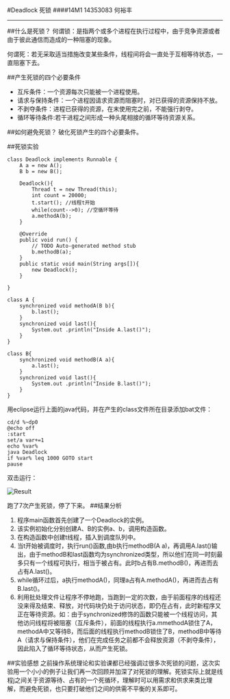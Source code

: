 #Deadlock 死锁
####14M1 14353083 何裕丰
***
##什么是死锁？
何谓锁：是指两个或多个进程在执行过程中，由于竞争资源或者由于彼此通信而造成的一种阻塞的现象。

何谓死：若无采取适当措施改变某些条件，线程间将会一直处于互相等待状态，一直阻塞下去。

##产生死锁的四个必要条件

* 互斥条件：一个资源每次只能被一个进程使用。
* 请求与保持条件：一个进程因请求资源而阻塞时，对已获得的资源保持不放。
* 不剥夺条件：进程已获得的资源，在末使用完之前，不能强行剥夺。
* 循环等待条件:若干进程之间形成一种头尾相接的循环等待资源关系。

##如何避免死锁？
破化死锁产生的四个必要条件。

##死锁实验
``` 
class Deadlock implements Runnable {
    A a = new A();
	B b = new B();
	
	Deadlock(){
		Thread t = new Thread(this);
		int count = 20000;
		t.start(); //线程t开始
		while(count-->0); //空循环等待
		a.methodA(b);
	}
	
	@Override
	public void run() {
		// TODO Auto-generated method stub
		b.methodB(a);
	}
	public static void main(String args[]){
		new Deadlock();
	}
	
}
```
```
class A {
    synchronized void methodA(B b){
		b.last();
	}
	synchronized void last(){
		System.out .println("Inside A.last()");
	}
}
```
```
class B{
    synchronized void methodB(A a){
		a.last();
	}
	synchronized void last(){
		System.out .println("Inside B.last()");
	}
}
```
用eclipse运行上面的java代码，并在产生的class文件所在目录添加bat文件：
```
cd/d %~dp0
@echo off
:start
set/a var+=1
echo %var%
java Deadlock
if %var% leq 1000 GOTO start
pause
```
双击运行：

![Result](http://i1.piimg.com/4851/2ce9817ac3315cd3.png)

跑了7次产生死锁，停了下来。
##结果分析
1. 程序main函数首先创建了一个Deadlock的实例。
2. 该实例初始化分别创建A、B的实例a、b，调用构造函数。
3. 在构造函数中创建t线程，插入到调度队列中。
4. 当t开始被调度时，执行run()函数,由b执行methodB(A a)，再调用A.last()输出，由于methodB和last函数均为synchronized类型，所以他们在同一时刻最多只有一个线程可执行，相当于被占有。此时b占有B.methodB()，再进而去占有A.last()。
5. while循环过后，a执行methodA()，同理a占有A.methodA()，再进而去占有B.last()。
6. 利用批处理文件让程序不停地跑，当跑到一定的次数，由于前面程序的线程还没来得及结束、释放，对代码块仍处于访问状态，即仍在占有，此时新程序又正在等待资源。如：由于synchronized修饰的函数只能被一个线程访问，其他访问线程将被阻塞（互斥条件），前面的线程执行a.mmethodA锁住了A，methodA中又等待B，而后面的线程执行methodB锁住了B，methodB中等待A（请求与保持条件），他们在完成任务之前都不会释放资源（不剥夺条件），因此陷入了循环等待状态，从而产生死锁。

##实验感想
 之前操作系统理论和实验课都已经强调过很多次死锁的问题，这次实验用一个小小的例子让我们再一次回顾并加深了对死锁的理解。死锁实际上就是线程j之间关于资源等待、占有的一个死循环，理解时可以用需求和供求来类比理解，而避免死锁，也只要打破他们之间的供需不平衡的关系即可。
